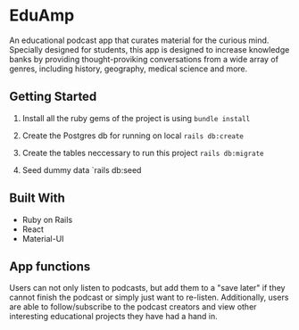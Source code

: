 

# EduAmp

An educational podcast app that curates material for the curious mind. Specially designed for students, this app is designed to increase knowledge banks by providing thought-proviking conversations from a wide array of genres, including history, geography, medical science and more. 

## Getting Started

1. Install all the ruby gems of the project is using
`
bundle install
`

2. Create the Postgres db for running on local
`
rails db:create
`
3. Create the tables neccessary to run this project
`
rails db:migrate
`
4. Seed dummy data
`rails db:seed


## Built With

* Ruby on Rails
* React
* Material-UI

## App functions

Users can not only listen to podcasts, but add them to a "save later" if they cannot finish the podcast or simply just want to re-listen. Additionally, users are able to follow/subscribe to the podcast creators and view other interesting educational projects they have had a hand in.
